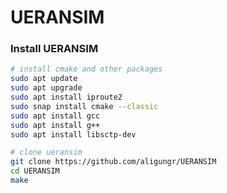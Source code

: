 # UERANSIM

### Install UERANSIM
```bash
# install cmake and other packages
sudo apt update
sudo apt upgrade
sudo apt install iproute2
sudo snap install cmake --classic
sudo apt install gcc
sudo apt install g++
sudo apt install libsctp-dev
```

```bash
# clone ueransim
git clone https://github.com/aligungr/UERANSIM
cd UERANSIM
make
```
